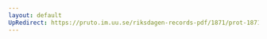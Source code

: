 ```yaml
---
layout: default
UpRedirect: https://pruto.im.uu.se/riksdagen-records-pdf/1871/prot-1871--fk--518/prot-1871--fk--518_000.pdf
---
```

